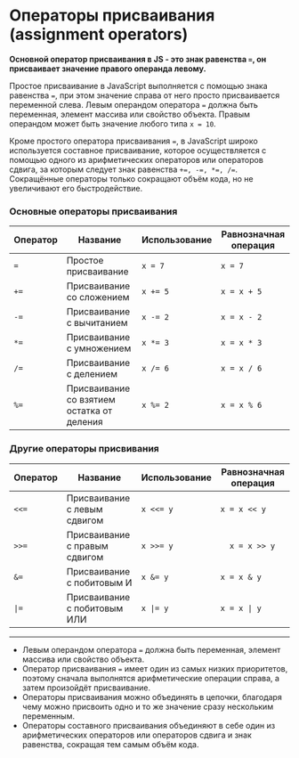 # Операторы присваивания (assignment operators)

**Основной оператор присваивания в JS - это знак равенства `=`, он присваивает значение правого операнда левому.**

Простое присваивание в JavaScript выполняется с помощью знака равенства `=`, при этом значение справа от него просто присваивается переменной слева.
Левым операндом оператора `=` должна быть переменная, элемент массива или свойство объекта. Правым операндом может быть значение любого типа `x = 10`.

Кроме простого оператора присваивания `=`, в JavaScript широко используется составное присваивание, которое осуществляется с помощью одного из арифметических операторов или операторов сдвига, за которым следует знак равенства `+=, -=, *=, /=`. Сокращённые операторы только сокращают объём кода, но не увеличивают его быстродействие.

### Основные операторы присваивания

| Оператор | Название                                   | Использование | Равнозначная операция |
| -------- | ------------------------------------------ | ------------- | --------------------- |
| `=`      | Простое присваивание                       | `x = 7`       | `x = 7`               |
| `+=`     | Присваивание со сложением                  | `x += 5`      | `x = x + 5`           |
| `-=`     | Присваивание с вычитанием                  | `x -= 2`      | `x = x - 2`           |
| `*=`     | Присваивание с умножением                  | `x *= 3`      | `x = x * 3`           |
| `/=`     | Присваивание с делением                    | `x /= 6`      | `x = x / 6`           |
| `%=`     | Присваивание со взятием остатка от деления | `x %= 2`      | `x = x % 6`           |

### Другие операторы присвивания

| Оператор | Название                      | Использование | Равнозначная операция |
| -------- | ----------------------------- | ------------- | --------------------- |
| `<<=`    | Присваивание с левым сдвигом  | `x <<= y`     | `x = x << y`          |
| `>>=`    | Присваивание с правым сдвигом | `x >>= y`     | `	x = x >> y`          |
| `&=`     | Присваивание с побитовым И    | `x &= y`      | `x = x & y`           |
| `\|=`    | Присваивание с побитовым ИЛИ  | `x \|= y`     | `x = x \| y`          |

---

- Левым операндом оператора `=` должна быть переменная, элемент массива или свойство объекта.
- Оператор присваивания `=` имеет один из самых низких приоритетов, поэтому сначала выполнятся арифметические операции справа, а затем произойдёт присваивание.
- Операторы присваивания можно объединять в цепочки, благодаря чему можно присвоить одно и то же значение сразу нескольким переменным.
- Операторы составного присваивания объединяют в себе один из арифметических операторов или операторов сдвига и знак равенства, сокращая тем самым объём кода.
